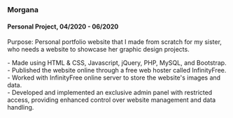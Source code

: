 <h3>Morgana</h3>
<h4>Personal Project, 04/2020 - 06/2020</h4>

<p>Purpose: Personal portfolio website that I made from scratch for my sister, who needs a website to showcase her graphic design projects.</p>

<p>
- Made using HTML & CSS, Javascript, jQuery, PHP, MySQL, and Bootstrap.<br>
- Published the website online through a free web hoster called InfinityFree.<br>
- Worked with InfinityFree online server to store the website's images and data.<br>
- Developed and implemented an exclusive admin panel with restricted access, providing enhanced control over website management and data handling.<br>
</p>


